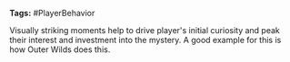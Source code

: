 **Tags:** #PlayerBehavior 

Visually striking moments help to drive player's initial curiosity and peak their interest and investment into the mystery. A good example for this is how Outer Wilds does this.